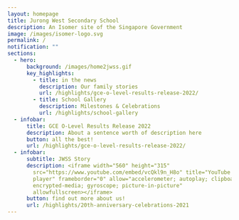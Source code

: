 ```yaml
---
layout: homepage
title: Jurong West Secondary School
description: An Isomer site of the Singapore Government
image: /images/isomer-logo.svg
permalink: /
notification: ""
sections:
  - hero:
      background: /images/home2jwss.gif
      key_highlights:
        - title: in the news
          description: Our family stories
          url: /highlights/gce-o-level-results-release-2022/
        - title: School Gallery
          description: Milestones & Celebrations
          url: /highlights/school-gallery
  - infobar:
      title: GCE O-Level Results Release 2022
      description: About a sentence worth of description here
      button: all the best!
      url: /highlights/gce-o-level-results-release-2022/
  - infobar:
      subtitle: JWSS Story
      description: <iframe width="560" height="315"
        src="https://www.youtube.com/embed/vcQkl9n_H8o" title="YouTube video
        player" frameborder="0" allow="accelerometer; autoplay; clipboard-write;
        encrypted-media; gyroscope; picture-in-picture"
        allowfullscreen></iframe>
      button: find out more about us!
      url: /highlights/20th-anniversary-celebrations-2021
---
```

